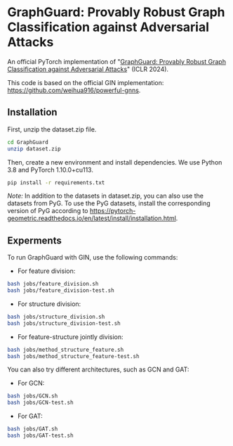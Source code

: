 # GraphGuard: Provably Robust Graph Classification against Adversarial Attacks

An official PyTorch implementation of "[GraphGuard: Provably Robust Graph Classification against Adversarial Attacks](https://openreview.net/forum?id=IGzaH538fz)" (ICLR 2024).

This code is based on the official GIN implementation: https://github.com/weihua916/powerful-gnns.

## Installation

First, unzip the dataset.zip file.

```bash
cd GraphGuard
unzip dataset.zip
```

Then, create a new environment and install dependencies. We use Python 3.8 and PyTorch 1.10.0+cu113.

```bash
pip install -r requirements.txt
```

*Note:* In addition to the datasets in dataset.zip, you can also use the datasets from PyG. To use the PyG datasets, install the corresponding version of PyG according to https://pytorch-geometric.readthedocs.io/en/latest/install/installation.html.

## Experments

To run GraphGuard with GIN, use the following commands:

+ For feature division:

```bash
bash jobs/feature_division.sh
bash jobs/feature_division-test.sh
```

- For structure division:

```bash
bash jobs/structure_division.sh
bash jobs/structure_division-test.sh
```

- For feature-structure jointly division:

```bash
bash jobs/method_structure_feature.sh
bash jobs/method_structure_feature-test.sh
```

You can also try different architectures, such as GCN and GAT:

- For GCN:

```bash
bash jobs/GCN.sh
bash jobs/GCN-test.sh
```

- For GAT:

```bash
bash jobs/GAT.sh
bash jobs/GAT-test.sh
```
